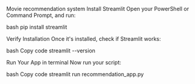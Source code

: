 Movie recommendation system
Install Streamlit
Open your PowerShell or Command Prompt, and run:

bash
pip install streamlit

Verify Installation
Once it's installed, check if Streamlit works:

bash
Copy code
streamlit --version


Run Your App in terminal
Now run your script:

bash
Copy code
streamlit run recommendation_app.py

